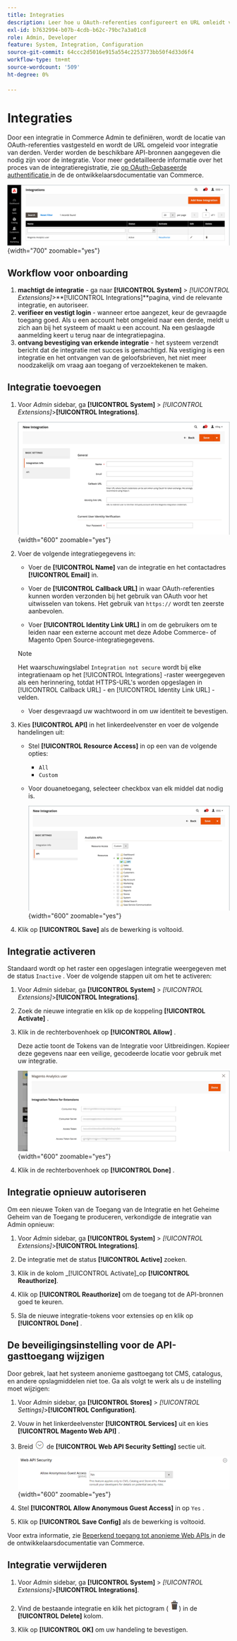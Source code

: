 ```yaml
---
title: Integraties
description: Leer hoe u OAuth-referenties configureert en URL omleidt voor integratie van derden.
exl-id: b7632994-b07b-4cdb-b62c-79bc7a3a01c8
role: Admin, Developer
feature: System, Integration, Configuration
source-git-commit: 64ccc2d5016e915a554c2253773bb50f4d33d6f4
workflow-type: tm+mt
source-wordcount: '509'
ht-degree: 0%

---
```


# Integraties

Door een integratie in Commerce Admin te definiëren, wordt de locatie van OAuth-referenties vastgesteld en wordt de URL omgeleid voor integratie van derden. Verder worden de beschikbare API-bronnen aangegeven die nodig zijn voor de integratie. Voor meer gedetailleerde informatie over het proces van de integratieregistratie, zie [ op OAuth-Gebaseerde authentificatie ](https://developer.adobe.com/commerce/webapi/get-started/authentication/gs-authentication-oauth/) in de de ontwikkelaarsdocumentatie van Commerce.

![ Integraties ](./assets/integrations.png){width="700" zoomable="yes"}

## Workflow voor onboarding

1. **machtigt de integratie** - ga naar **[!UICONTROL System]** > _[!UICONTROL Extensions]_>**[!UICONTROL Integrations]**pagina, vind de relevante integratie, en autoriseer.
1. **verifieer en vestigt login** - wanneer ertoe aangezet, keur de gevraagde toegang goed. Als u een account hebt omgeleid naar een derde, meldt u zich aan bij het systeem of maakt u een account. Na een geslaagde aanmelding keert u terug naar de integratiepagina.
1. **ontvang bevestiging van erkende integratie** - het systeem verzendt bericht dat de integratie met succes is gemachtigd. Na vestiging is een integratie en het ontvangen van de geloofsbrieven, het niet meer noodzakelijk om vraag aan toegang of verzoektekenen te maken.

## Integratie toevoegen

1. Voor _Admin_ sidebar, ga **[!UICONTROL System]** > _[!UICONTROL Extensions]_>**[!UICONTROL Integrations]**.

   ![ Nieuwe integratie ](./assets/integration-new.png){width="600" zoomable="yes"}

1. Voer de volgende integratiegegevens in:

   - Voer de **[!UICONTROL Name]** van de integratie en het contactadres **[!UICONTROL Email]** in.

   - Voer de **[!UICONTROL Callback URL]** in waar OAuth-referenties kunnen worden verzonden bij het gebruik van OAuth voor het uitwisselen van tokens. Het gebruik van `https://` wordt ten zeerste aanbevolen.

   - Voer **[!UICONTROL Identity Link URL]** in om de gebruikers om te leiden naar een externe account met deze Adobe Commerce- of Magento Open Source-integratiegegevens.

   >[!NOTE]
   >
   > Het waarschuwingslabel `Integration not secure` wordt bij elke integratienaam op het [!UICONTROL Integrations] -raster weergegeven als een herinnering, totdat HTTPS-URL&#39;s worden opgeslagen in [!UICONTROL Callback URL] - en [!UICONTROL Identity Link URL] -velden.

   - Voer desgevraagd uw wachtwoord in om uw identiteit te bevestigen.

1. Kies **[!UICONTROL API]** in het linkerdeelvenster en voer de volgende handelingen uit:

   - Stel **[!UICONTROL Resource Access]** in op een van de volgende opties:

      - `All`
      - `Custom`

   - Voor douanetoegang, selecteer checkbox van elk middel dat nodig is.

     ![ Integraties - beschikbare API ](./assets/integrations-available-api.png){width="600" zoomable="yes"}

1. Klik op **[!UICONTROL Save]** als de bewerking is voltooid.

## Integratie activeren

Standaard wordt op het raster een opgeslagen integratie weergegeven met de status `Inactive` . Voer de volgende stappen uit om het te activeren:

1. Voor _Admin_ sidebar, ga **[!UICONTROL System]** > _[!UICONTROL Extensions]_>**[!UICONTROL Integrations]**.

1. Zoek de nieuwe integratie en klik op de koppeling **[!UICONTROL Activate]** .

1. Klik in de rechterbovenhoek op **[!UICONTROL Allow]** .

   Deze actie toont de Tokens van de Integratie voor Uitbreidingen. Kopieer deze gegevens naar een veilige, gecodeerde locatie voor gebruik met uw integratie.

   ![ Tokens van de Integratie voor Uitbreidingen ](./assets/integration-tokens-for-extensions.png){width="600" zoomable="yes"}

1. Klik in de rechterbovenhoek op **[!UICONTROL Done]** .

## Integratie opnieuw autoriseren

Om een nieuwe Token van de Toegang van de Integratie en het Geheime Geheim van de Toegang te produceren, verkondigde de integratie van Admin opnieuw:

1. Voor _Admin_ sidebar, ga **[!UICONTROL System]** > _[!UICONTROL Extensions]_>**[!UICONTROL Integrations]**.

1. De integratie met de status **[!UICONTROL Active]** zoeken.

1. Klik in de kolom _[!UICONTROL Activate]_op **[!UICONTROL Reauthorize]**.

1. Klik op **[!UICONTROL Reauthorize]** om de toegang tot de API-bronnen goed te keuren.

1. Sla de nieuwe integratie-tokens voor extensies op en klik op **[!UICONTROL Done]** .

## De beveiligingsinstelling voor de API-gasttoegang wijzigen

Door gebrek, laat het systeem anonieme gasttoegang tot CMS, catalogus, en andere opslagmiddelen niet toe. Ga als volgt te werk als u de instelling moet wijzigen:

1. Voor _Admin_ sidebar, ga **[!UICONTROL Stores]** > _[!UICONTROL Settings]_>**[!UICONTROL Configuration]**.

1. Vouw in het linkerdeelvenster **[!UICONTROL Services]** uit en kies **[!UICONTROL Magento Web API]** .

1. Breid ![ selecteur van de Uitbreiding ](../assets/icon-display-expand.png) de **[!UICONTROL Web API Security Setting]** sectie uit.

   ![ de configuratie van de Diensten - Web API veiligheidsmontages ](../configuration-reference/services/assets/web-api-security.png){width="600" zoomable="yes"}

1. Stel **[!UICONTROL Allow Anonymous Guest Access]** in op `Yes` .

1. Klik op **[!UICONTROL Save Config]** als de bewerking is voltooid.

Voor extra informatie, zie [ Beperkend toegang tot anonieme Web APIs ](https://developer.adobe.com/commerce/webapi/rest/use-rest/anonymous-api-security/) in de de ontwikkelaarsdocumentatie van Commerce.

## Integratie verwijderen

1. Voor _Admin_ sidebar, ga **[!UICONTROL System]** > _[!UICONTROL Extensions]_>**[!UICONTROL Integrations]**.

1. Vind de bestaande integratie en klik het pictogram ( ![ trashcan pictogram ](../assets/icon-delete-trashcan-solid.png)) in de **[!UICONTROL Delete]** kolom.

1. Klik op **[!UICONTROL OK]** om uw handeling te bevestigen.
